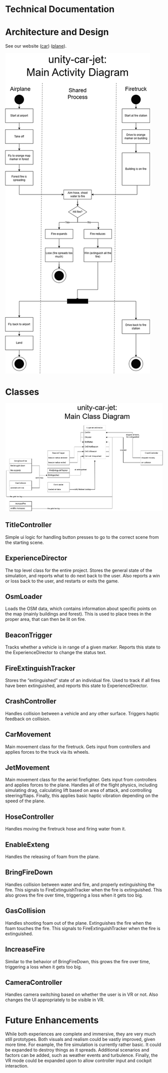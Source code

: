 ﻿# Technical Documentation

# Architecture and Design

See our website ([car](https://xlrseatingbuck-org.github.io/unity-car.html)) ([plane](https://xlrseatingbuck-org.github.io/unity-plane.html)).

![main activity diagram](images/main_activity.drawio.png)

# Classes

![main class diagram](images/class_diagram.drawio.png)

## TitleController

Simple ui logic for handling button presses to go to the correct scene from the starting scene.

## ExperienceDirector

The top level class for the entire project.
Stores the general state of the simulation, and reports what to do next back to the user.
Also reports a win or loss back to the user, and restarts or exits the game.

## OsmLoader

Loads the OSM data, which contains information about specific points on the map (mainly buildings and forest).
This is used to place trees in the proper area, that can then be lit on fire.

## BeaconTrigger

Tracks whether a vehicle is in range of a given marker. Reports this state to the ExperienceDirector to change the status text.

## FireExtinguishTracker

Stores the “extinguished” state of an individual fire.
Used to track if all fires have been extinguished, and reports this state to ExperienceDirector.

## CrashController

Handles collision between a vehicle and any other surface.
Triggers haptic feedback on collision.

## CarMovement

Main movement class for the firetruck. Gets input from controllers and applies forces to the truck via its wheels.

## JetMovement

Main movement class for the aeriel firefighter.
Gets input from controllers and applies forces to the plane. Handles all of the flight physics, including
simulating drag, calculating lift based on area of attack, and controlling steering/flaps.
Finally, this applies basic haptic vibration depending on the speed of the plane.

## HoseController

Handles moving the firetruck hose and firing water from it.

## EnableExteng

Handles the releasing of foam from the plane.

## BringFireDown

Handles collision between water and fire, and properly extinguishing the fire.
This signals to FireExtinguishTracker when the fire is extinguished.
This also grows the fire over time, triggering a loss when it gets too big.

## GasCollision

Handles shooting foam out of the plane.
Extinguishes the fire when the foam touches the fire.
This signals to FireExtinguishTracker when the fire is extinguished.

## IncreaseFire

Similar to the behavior of BringFireDown, this grows the fire over time, triggering a loss when it gets too big.

## CameraController

Handles camera switching based on whether the user is in VR or not.
Also changes the UI appropriately to be visible in VR.

# Future Enhancements
 
While both experiences are complete and immersive, they are very much still prototypes.
Both visuals and realism could be vastly improved, given more time.
For example, the fire simulation is currently rather basic. It could be expanded to destroy things as it spreads.
Additional scenarios and factors can be added, such as weather events and turbulence.
Finally, the VR mode could be expanded upon to allow controller input and cockpit interaction.